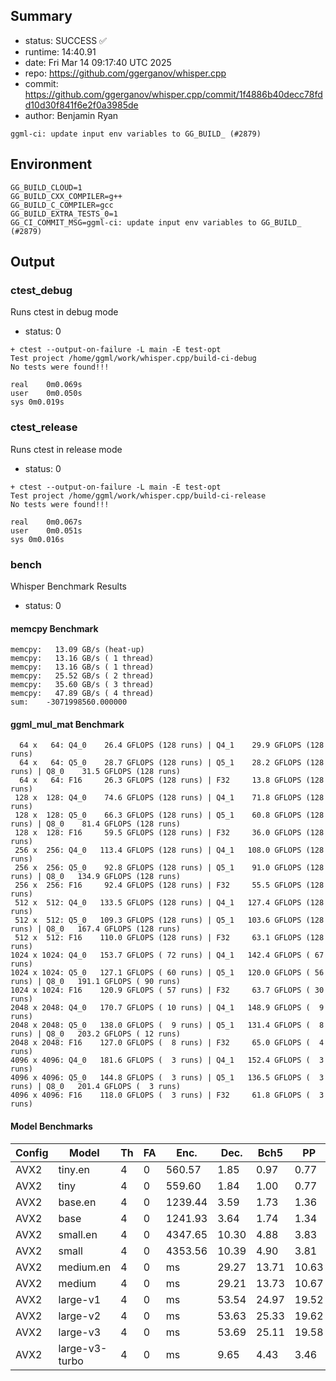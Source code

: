 ## Summary

- status:  SUCCESS ✅
- runtime: 14:40.91
- date:    Fri Mar 14 09:17:40 UTC 2025
- repo:    https://github.com/ggerganov/whisper.cpp
- commit:  https://github.com/ggerganov/whisper.cpp/commit/1f4886b40decc78fdd10d30f841f6e2f0a3985de
- author:  Benjamin Ryan
```
ggml-ci: update input env variables to GG_BUILD_ (#2879)
```

## Environment

```
GG_BUILD_CLOUD=1
GG_BUILD_CXX_COMPILER=g++
GG_BUILD_C_COMPILER=gcc
GG_BUILD_EXTRA_TESTS_0=1
GG_CI_COMMIT_MSG=ggml-ci: update input env variables to GG_BUILD_ (#2879)
```

## Output

### ctest_debug

Runs ctest in debug mode
- status: 0
```
+ ctest --output-on-failure -L main -E test-opt
Test project /home/ggml/work/whisper.cpp/build-ci-debug
No tests were found!!!

real	0m0.069s
user	0m0.050s
sys	0m0.019s
```
### ctest_release

Runs ctest in release mode
- status: 0
```
+ ctest --output-on-failure -L main -E test-opt
Test project /home/ggml/work/whisper.cpp/build-ci-release
No tests were found!!!

real	0m0.067s
user	0m0.051s
sys	0m0.016s
```
### bench

Whisper Benchmark Results
- status: 0
#### memcpy Benchmark

```
memcpy:   13.09 GB/s (heat-up)
memcpy:   13.16 GB/s ( 1 thread)
memcpy:   13.16 GB/s ( 1 thread)
memcpy:   25.52 GB/s ( 2 thread)
memcpy:   35.60 GB/s ( 3 thread)
memcpy:   47.89 GB/s ( 4 thread)
sum:    -3071998560.000000
```

#### ggml_mul_mat Benchmark

```
  64 x   64: Q4_0    26.4 GFLOPS (128 runs) | Q4_1    29.9 GFLOPS (128 runs)
  64 x   64: Q5_0    28.7 GFLOPS (128 runs) | Q5_1    28.2 GFLOPS (128 runs) | Q8_0    31.5 GFLOPS (128 runs)
  64 x   64: F16     26.3 GFLOPS (128 runs) | F32     13.8 GFLOPS (128 runs)
 128 x  128: Q4_0    74.6 GFLOPS (128 runs) | Q4_1    71.8 GFLOPS (128 runs)
 128 x  128: Q5_0    66.3 GFLOPS (128 runs) | Q5_1    60.8 GFLOPS (128 runs) | Q8_0    81.4 GFLOPS (128 runs)
 128 x  128: F16     59.5 GFLOPS (128 runs) | F32     36.0 GFLOPS (128 runs)
 256 x  256: Q4_0   113.4 GFLOPS (128 runs) | Q4_1   108.0 GFLOPS (128 runs)
 256 x  256: Q5_0    92.8 GFLOPS (128 runs) | Q5_1    91.0 GFLOPS (128 runs) | Q8_0   134.9 GFLOPS (128 runs)
 256 x  256: F16     92.4 GFLOPS (128 runs) | F32     55.5 GFLOPS (128 runs)
 512 x  512: Q4_0   133.5 GFLOPS (128 runs) | Q4_1   127.4 GFLOPS (128 runs)
 512 x  512: Q5_0   109.3 GFLOPS (128 runs) | Q5_1   103.6 GFLOPS (128 runs) | Q8_0   167.4 GFLOPS (128 runs)
 512 x  512: F16    110.0 GFLOPS (128 runs) | F32     63.1 GFLOPS (128 runs)
1024 x 1024: Q4_0   153.7 GFLOPS ( 72 runs) | Q4_1   142.4 GFLOPS ( 67 runs)
1024 x 1024: Q5_0   127.1 GFLOPS ( 60 runs) | Q5_1   120.0 GFLOPS ( 56 runs) | Q8_0   191.1 GFLOPS ( 90 runs)
1024 x 1024: F16    120.9 GFLOPS ( 57 runs) | F32     63.7 GFLOPS ( 30 runs)
2048 x 2048: Q4_0   170.7 GFLOPS ( 10 runs) | Q4_1   148.9 GFLOPS (  9 runs)
2048 x 2048: Q5_0   138.0 GFLOPS (  9 runs) | Q5_1   131.4 GFLOPS (  8 runs) | Q8_0   203.2 GFLOPS ( 12 runs)
2048 x 2048: F16    127.0 GFLOPS (  8 runs) | F32     65.0 GFLOPS (  4 runs)
4096 x 4096: Q4_0   181.6 GFLOPS (  3 runs) | Q4_1   152.4 GFLOPS (  3 runs)
4096 x 4096: Q5_0   144.8 GFLOPS (  3 runs) | Q5_1   136.5 GFLOPS (  3 runs) | Q8_0   201.4 GFLOPS (  3 runs)
4096 x 4096: F16    118.0 GFLOPS (  3 runs) | F32     61.8 GFLOPS (  3 runs)
```

#### Model Benchmarks

|           Config |         Model |  Th |  FA |    Enc. |    Dec. |    Bch5 |      PP |  Commit |
|              --- |           --- | --- | --- |     --- |     --- |     --- |     --- |     --- |
|             AVX2 |       tiny.en |   4 |   0 |  560.57 |    1.85 |    0.97 |    0.77 | 1f4886b |
|             AVX2 |          tiny |   4 |   0 |  559.60 |    1.84 |    1.00 |    0.77 | 1f4886b |
|             AVX2 |       base.en |   4 |   0 | 1239.44 |    3.59 |    1.73 |    1.36 | 1f4886b |
|             AVX2 |          base |   4 |   0 | 1241.93 |    3.64 |    1.74 |    1.34 | 1f4886b |
|             AVX2 |      small.en |   4 |   0 | 4347.65 |   10.30 |    4.88 |    3.83 | 1f4886b |
|             AVX2 |         small |   4 |   0 | 4353.56 |   10.39 |    4.90 |    3.81 | 1f4886b |
|             AVX2 |     medium.en |   4 |   0 |      ms |   29.27 |   13.71 |   10.63 | 1f4886b |
|             AVX2 |        medium |   4 |   0 |      ms |   29.21 |   13.73 |   10.67 | 1f4886b |
|             AVX2 |      large-v1 |   4 |   0 |      ms |   53.54 |   24.97 |   19.52 | 1f4886b |
|             AVX2 |      large-v2 |   4 |   0 |      ms |   53.63 |   25.33 |   19.62 | 1f4886b |
|             AVX2 |      large-v3 |   4 |   0 |      ms |   53.69 |   25.11 |   19.58 | 1f4886b |
|             AVX2 | large-v3-turbo |   4 |   0 |      ms |    9.65 |    4.43 |    3.46 | 1f4886b |

